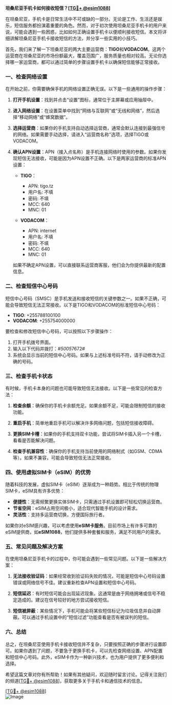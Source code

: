 **坦桑尼亚手机卡如何接收短信？[[TG💪+ @esim1088](https://t.me/s/esim1088)]**

在坦桑尼亚，手机卡是日常生活中不可或缺的一部分。无论是工作、生活还是娱乐，短信服务都扮演着重要的角色。然而，对于初次使用坦桑尼亚手机卡的用户来说，可能会遇到一些困惑，比如如何正确设置手机卡以便顺利接收短信。本文将详细讲解坦桑尼亚手机卡接收短信的方法，并分享一些实用的小技巧。

首先，我们来了解一下坦桑尼亚的两大主要运营商：**TIGO**和**VODACOM**。这两个运营商在坦桑尼亚的市场份额最大，覆盖范围广，服务质量也相对较高。无论你选择哪一家运营商，都可以通过简单的步骤设置手机卡以确保短信能够正常接收。

### **一、检查网络设置**

在开始之前，你需要确保手机的网络设置正确无误。以下是一些通用的操作步骤：

1. **打开手机设置**：找到并点击“设置”图标，通常位于主屏幕或应用抽屉中。
   
2. **进入网络设置**：在设置菜单中找到“网络与互联网”或“无线和网络”，然后选择“移动网络”或“蜂窝数据”。

3. **选择运营商**：如果你的手机支持自动选择运营商，通常会默认连接到最强信号的网络。如果需要手动选择，请进入“运营商名称”选项，选择TIGO或VODACOM。

4. **确认APN设置**：APN（接入点名称）是手机连接网络时使用的参数。如果你发现短信无法接收，可能是因为APN设置不正确。以下是两家运营商的标准APN设置：

   - **TIGO**：
     - APN: tigo.tz
     - 用户名: 不填
     - 密码: 不填
     - MCC: 640
     - MNC: 01

   - **VODACOM**：
     - APN: internet
     - 用户名: 不填
     - 密码: 不填
     - MCC: 640
     - MNC: 01

   如果不确定APN设置，可以直接联系运营商客服，他们会为你提供最新的配置信息。

### **二、检查短信中心号码**

短信中心号码（SMSC）是手机发送和接收短信的关键参数之一。如果不正确，可能会导致短信无法正常接收。以下是TIGO和VODACOM的标准短信中心号码：

- **TIGO**: +255788100100
- **VODACOM**: +255754000000

要检查和修改短信中心号码，可以按照以下步骤操作：

1. 打开手机拨号界面。
2. 输入以下代码并拨打：*#5005*7672#
3. 系统会显示当前的短信中心号码。如果与上述标准号码不符，请手动修改为正确的号码。

### **三、检查手机卡状态**

有时候，手机卡本身的问题也可能导致短信无法接收。以下是一些常见的检查方法：

1. **检查余额**：确保你的手机卡余额充足。如果余额不足，可能会限制短信的接收功能。
   
2. **重启手机**：简单地重启手机可以解决许多网络问题，包括短信接收障碍。

3. **更换SIM卡槽**：如果你的手机支持双卡功能，尝试将SIM卡插入另一个卡槽，看看是否能解决问题。

4. **检查手机兼容性**：确保你的手机支持当前使用的网络制式（如GSM、CDMA等）。如果不兼容，可能会导致短信无法正常接收。

### **四、使用虚拟SIM卡（eSIM）的优势**

随着科技的发展，虚拟SIM卡（eSIM）逐渐成为一种趋势。相比于传统的物理SIM卡，eSIM具有许多优势：

- **便捷性**：无需频繁更换实体SIM卡，只需通过手机设置即可轻松切换运营商。
- **节省空间**：eSIM占用空间极小，适合现代智能手机的设计需求。
- **灵活性**：支持多运营商切换，方便国际旅行者。

如果你对eSIM感兴趣，可以考虑使用**eSIM卡服务**。目前市场上有许多可靠的eSIM提供商，如**eSIM1088**，他们提供多种套餐和服务，满足不同用户的需求。

### **五、常见问题及解决方案**

在使用坦桑尼亚手机卡的过程中，你可能会遇到一些常见问题。以下是一些解决方案：

1. **无法接收验证码**：如果经常收到验证码失败的情况，可能是短信中心号码设置错误或网络信号不佳。建议重新检查APN设置和短信中心号码。

2. **短信延迟**：有时短信可能会出现延迟现象。这通常是由于网络拥堵或信号不稳定造成的。建议在信号较好的地方尝试接收短信。

3. **短信被屏蔽**：某些情况下，手机可能会将某些短信标记为垃圾信息并自动屏蔽。可以通过手机设置中的“短信过滤”功能查看是否有被误判的短信。

### **六、总结**

总之，在坦桑尼亚使用手机卡接收短信并不复杂，只要按照正确的步骤进行设置即可。如果你遇到了问题，不要急于更换手机卡，可以先检查网络设置、APN配置和短信中心号码。此外，eSIM卡作为一种新兴技术，也为用户提供了更多便利和选择。

希望这篇文章对你有所帮助！如果有其他疑问，欢迎随时留言讨论。记得关注我们的频道[[TG💪+ @esim1088](https://t.me/s/esim1088)]，获取更多关于手机卡和通信技术的信息。

[[TG💪+ @esim1088](https://t.me/s/esim1088)]  
![Image](https://i.postimg.cc/4NQfJmqS/Snipaste-2025-05-13-00-14-12.png)